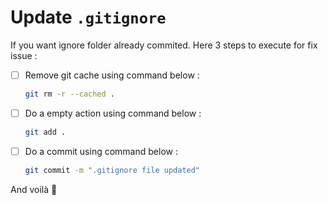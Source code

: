 # Update `.gitignore`

If you want ignore folder already commited. Here 3 steps to execute for fix issue :

- [ ] Remove git cache using command below :
    ```sh
    git rm -r --cached .
    ```

- [ ] Do a empty action using command below :
    ```sh
    git add .
    ```

- [ ] Do a commit using command below :
    ```sh
    git commit -m ".gitignore file updated"
    ```

And voilà 🎉
